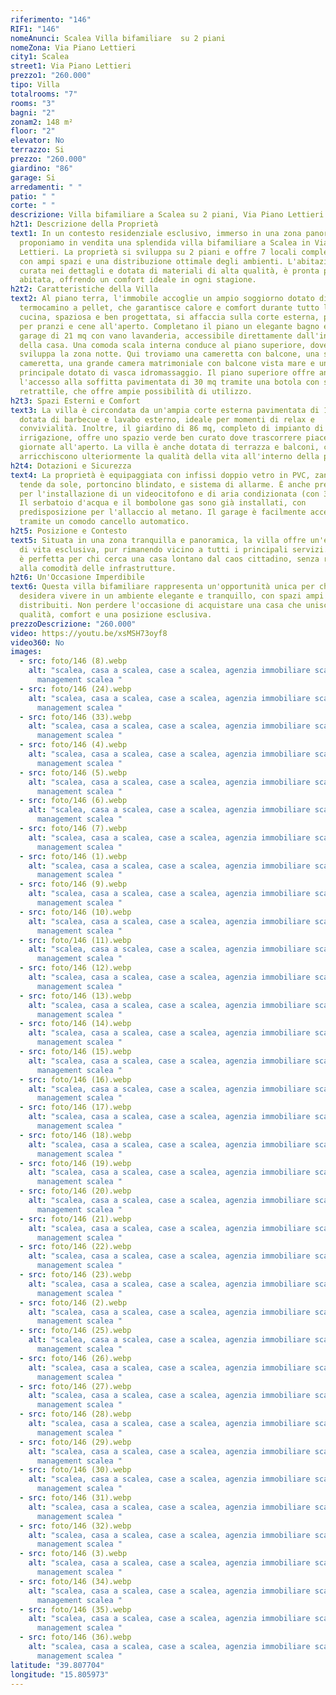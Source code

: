 ```yaml
---
riferimento: "146"
RIF1: "146"
nomeAnunci: Scalea Villa bifamiliare  su 2 piani
nomeZona: Via Piano Lettieri
city1: Scalea
street1: Via Piano Lettieri
prezzo1: "260.000"
tipo: Villa
totalrooms: "7"
rooms: "3"
bagni: "2"
zonam2: 148 m²
floor: "2"
elevator: No
terrazzo: Si
prezzo: "260.000"
giardino: "86"
garage: Si
arredamenti: " "
patio: " "
corte: " "
descrizione: Villa bifamiliare a Scalea su 2 piani, Via Piano Lettieri
h2t1: Descrizione della Proprietà
text1: In un contesto residenziale esclusivo, immerso in una zona panoramica,
  proponiamo in vendita una splendida villa bifamiliare a Scalea in Via Piano
  Lettieri. La proprietà si sviluppa su 2 piani e offre 7 locali complessivi,
  con ampi spazi e una distribuzione ottimale degli ambienti. L'abitazione,
  curata nei dettagli e dotata di materiali di alta qualità, è pronta per essere
  abitata, offrendo un comfort ideale in ogni stagione.
h2t2: Caratteristiche della Villa
text2: Al piano terra, l'immobile accoglie un ampio soggiorno dotato di
  termocamino a pellet, che garantisce calore e comfort durante tutto l'anno. La
  cucina, spaziosa e ben progettata, si affaccia sulla corte esterna, perfetta
  per pranzi e cene all'aperto. Completano il piano un elegante bagno e un
  garage di 21 mq con vano lavanderia, accessibile direttamente dall'interno
  della casa. Una comoda scala interna conduce al piano superiore, dove si
  sviluppa la zona notte. Qui troviamo una cameretta con balcone, una seconda
  cameretta, una grande camera matrimoniale con balcone vista mare e un bagno
  principale dotato di vasca idromassaggio. Il piano superiore offre anche
  l'accesso alla soffitta pavimentata di 30 mq tramite una botola con scala
  retrattile, che offre ampie possibilità di utilizzo.
h2t3: Spazi Esterni e Comfort
text3: La villa è circondata da un'ampia corte esterna pavimentata di 100 mq,
  dotata di barbecue e lavabo esterno, ideale per momenti di relax e
  convivialità. Inoltre, il giardino di 86 mq, completo di impianto di
  irrigazione, offre uno spazio verde ben curato dove trascorrere piacevoli
  giornate all'aperto. La villa è anche dotata di terrazza e balconi, che
  arricchiscono ulteriormente la qualità della vita all'interno della proprietà.
h2t4: Dotazioni e Sicurezza
text4: La proprietà è equipaggiata con infissi doppio vetro in PVC, zanzariere,
  tende da sole, portoncino blindato, e sistema di allarme. È anche predisposta
  per l'installazione di un videocitofono e di aria condizionata (con 3 split).
  Il serbatoio d'acqua e il bombolone gas sono già installati, con
  predisposizione per l'allaccio al metano. Il garage è facilmente accessibile
  tramite un comodo cancello automatico.
h2t5: Posizione e Contesto
text5: Situata in una zona tranquilla e panoramica, la villa offre un'esperienza
  di vita esclusiva, pur rimanendo vicino a tutti i principali servizi. La zona
  è perfetta per chi cerca una casa lontano dal caos cittadino, senza rinunciare
  alla comodità delle infrastrutture.
h2t6: Un'Occasione Imperdibile
text6: Questa villa bifamiliare rappresenta un'opportunità unica per chi
  desidera vivere in un ambiente elegante e tranquillo, con spazi ampi e ben
  distribuiti. Non perdere l'occasione di acquistare una casa che unisce
  qualità, comfort e una posizione esclusiva.
prezzoDescrizione: "260.000"
video: https://youtu.be/xsMSH73oyf8
video360: No
images:
  - src: foto/146 (8).webp
    alt: "scalea, casa a scalea, case a scalea, agenzia immobiliare scalea, property
      management scalea "
  - src: foto/146 (24).webp
    alt: "scalea, casa a scalea, case a scalea, agenzia immobiliare scalea, property
      management scalea "
  - src: foto/146 (33).webp
    alt: "scalea, casa a scalea, case a scalea, agenzia immobiliare scalea, property
      management scalea "
  - src: foto/146 (4).webp
    alt: "scalea, casa a scalea, case a scalea, agenzia immobiliare scalea, property
      management scalea "
  - src: foto/146 (5).webp
    alt: "scalea, casa a scalea, case a scalea, agenzia immobiliare scalea, property
      management scalea "
  - src: foto/146 (6).webp
    alt: "scalea, casa a scalea, case a scalea, agenzia immobiliare scalea, property
      management scalea "
  - src: foto/146 (7).webp
    alt: "scalea, casa a scalea, case a scalea, agenzia immobiliare scalea, property
      management scalea "
  - src: foto/146 (1).webp
    alt: "scalea, casa a scalea, case a scalea, agenzia immobiliare scalea, property
      management scalea "
  - src: foto/146 (9).webp
    alt: "scalea, casa a scalea, case a scalea, agenzia immobiliare scalea, property
      management scalea "
  - src: foto/146 (10).webp
    alt: "scalea, casa a scalea, case a scalea, agenzia immobiliare scalea, property
      management scalea "
  - src: foto/146 (11).webp
    alt: "scalea, casa a scalea, case a scalea, agenzia immobiliare scalea, property
      management scalea "
  - src: foto/146 (12).webp
    alt: "scalea, casa a scalea, case a scalea, agenzia immobiliare scalea, property
      management scalea "
  - src: foto/146 (13).webp
    alt: "scalea, casa a scalea, case a scalea, agenzia immobiliare scalea, property
      management scalea "
  - src: foto/146 (14).webp
    alt: "scalea, casa a scalea, case a scalea, agenzia immobiliare scalea, property
      management scalea "
  - src: foto/146 (15).webp
    alt: "scalea, casa a scalea, case a scalea, agenzia immobiliare scalea, property
      management scalea "
  - src: foto/146 (16).webp
    alt: "scalea, casa a scalea, case a scalea, agenzia immobiliare scalea, property
      management scalea "
  - src: foto/146 (17).webp
    alt: "scalea, casa a scalea, case a scalea, agenzia immobiliare scalea, property
      management scalea "
  - src: foto/146 (18).webp
    alt: "scalea, casa a scalea, case a scalea, agenzia immobiliare scalea, property
      management scalea "
  - src: foto/146 (19).webp
    alt: "scalea, casa a scalea, case a scalea, agenzia immobiliare scalea, property
      management scalea "
  - src: foto/146 (20).webp
    alt: "scalea, casa a scalea, case a scalea, agenzia immobiliare scalea, property
      management scalea "
  - src: foto/146 (21).webp
    alt: "scalea, casa a scalea, case a scalea, agenzia immobiliare scalea, property
      management scalea "
  - src: foto/146 (22).webp
    alt: "scalea, casa a scalea, case a scalea, agenzia immobiliare scalea, property
      management scalea "
  - src: foto/146 (23).webp
    alt: "scalea, casa a scalea, case a scalea, agenzia immobiliare scalea, property
      management scalea "
  - src: foto/146 (2).webp
    alt: "scalea, casa a scalea, case a scalea, agenzia immobiliare scalea, property
      management scalea "
  - src: foto/146 (25).webp
    alt: "scalea, casa a scalea, case a scalea, agenzia immobiliare scalea, property
      management scalea "
  - src: foto/146 (26).webp
    alt: "scalea, casa a scalea, case a scalea, agenzia immobiliare scalea, property
      management scalea "
  - src: foto/146 (27).webp
    alt: "scalea, casa a scalea, case a scalea, agenzia immobiliare scalea, property
      management scalea "
  - src: foto/146 (28).webp
    alt: "scalea, casa a scalea, case a scalea, agenzia immobiliare scalea, property
      management scalea "
  - src: foto/146 (29).webp
    alt: "scalea, casa a scalea, case a scalea, agenzia immobiliare scalea, property
      management scalea "
  - src: foto/146 (30).webp
    alt: "scalea, casa a scalea, case a scalea, agenzia immobiliare scalea, property
      management scalea "
  - src: foto/146 (31).webp
    alt: "scalea, casa a scalea, case a scalea, agenzia immobiliare scalea, property
      management scalea "
  - src: foto/146 (32).webp
    alt: "scalea, casa a scalea, case a scalea, agenzia immobiliare scalea, property
      management scalea "
  - src: foto/146 (3).webp
    alt: "scalea, casa a scalea, case a scalea, agenzia immobiliare scalea, property
      management scalea "
  - src: foto/146 (34).webp
    alt: "scalea, casa a scalea, case a scalea, agenzia immobiliare scalea, property
      management scalea "
  - src: foto/146 (35).webp
    alt: "scalea, casa a scalea, case a scalea, agenzia immobiliare scalea, property
      management scalea "
  - src: foto/146 (36).webp
    alt: "scalea, casa a scalea, case a scalea, agenzia immobiliare scalea, property
      management scalea "
latitude: "39.807704"
longitude: "15.805973"
---
```

